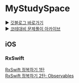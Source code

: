 # MyStudySpace
▶️ [깃블로그 바로가기](https://heegeepark.github.io/) </br>
▶️ [코테대비 문제풀이 아카이브](https://github.com/HeegeePark/DataStructure)

## iOS
### RxSwift
[RxSwift 정복하기 1탄](https://heegeepark.github.io//articles/2022-01/rxswift0) </br>
[RxSwift 정복하기 2탄: Observables](https://heegeepark.github.io//articles/2022-03/rxswift1)

